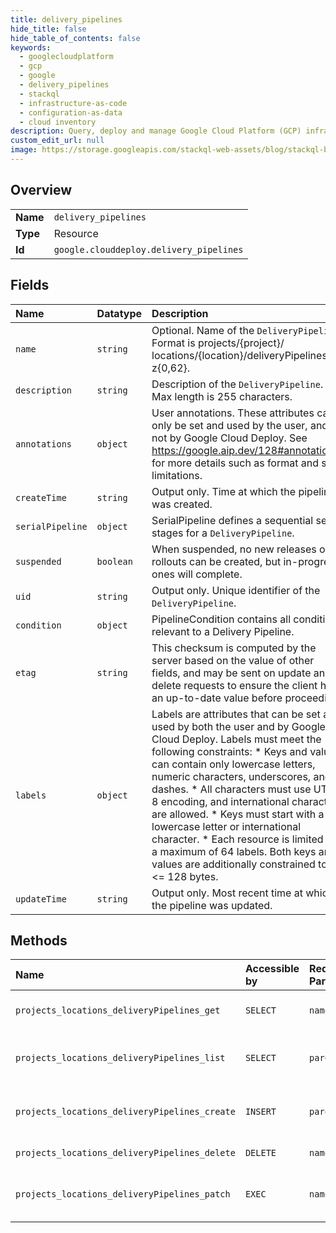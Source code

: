 ```yaml
---
title: delivery_pipelines
hide_title: false
hide_table_of_contents: false
keywords:
  - googlecloudplatform
  - gcp
  - google
  - delivery_pipelines
  - stackql
  - infrastructure-as-code
  - configuration-as-data
  - cloud inventory
description: Query, deploy and manage Google Cloud Platform (GCP) infrastructure and resources using SQL
custom_edit_url: null
image: https://storage.googleapis.com/stackql-web-assets/blog/stackql-blog-post-featured-image.png
---
```

  
    

## Overview
<table><tbody>
<tr><td><b>Name</b></td><td><code>delivery_pipelines</code></td></tr>
<tr><td><b>Type</b></td><td>Resource</td></tr>
<tr><td><b>Id</b></td><td><code>google.clouddeploy.delivery_pipelines</code></td></tr>
</tbody></table>

## Fields
| Name | Datatype | Description |
|:-----|:---------|:------------|
| `name` | `string` | Optional. Name of the `DeliveryPipeline`. Format is projects/{project}/ locations/{location}/deliveryPipelines/a-z{0,62}. |
| `description` | `string` | Description of the `DeliveryPipeline`. Max length is 255 characters. |
| `annotations` | `object` | User annotations. These attributes can only be set and used by the user, and not by Google Cloud Deploy. See https://google.aip.dev/128#annotations for more details such as format and size limitations. |
| `createTime` | `string` | Output only. Time at which the pipeline was created. |
| `serialPipeline` | `object` | SerialPipeline defines a sequential set of stages for a `DeliveryPipeline`. |
| `suspended` | `boolean` | When suspended, no new releases or rollouts can be created, but in-progress ones will complete. |
| `uid` | `string` | Output only. Unique identifier of the `DeliveryPipeline`. |
| `condition` | `object` | PipelineCondition contains all conditions relevant to a Delivery Pipeline. |
| `etag` | `string` | This checksum is computed by the server based on the value of other fields, and may be sent on update and delete requests to ensure the client has an up-to-date value before proceeding. |
| `labels` | `object` | Labels are attributes that can be set and used by both the user and by Google Cloud Deploy. Labels must meet the following constraints: * Keys and values can contain only lowercase letters, numeric characters, underscores, and dashes. * All characters must use UTF-8 encoding, and international characters are allowed. * Keys must start with a lowercase letter or international character. * Each resource is limited to a maximum of 64 labels. Both keys and values are additionally constrained to be &lt;= 128 bytes. |
| `updateTime` | `string` | Output only. Most recent time at which the pipeline was updated. |
## Methods
| Name | Accessible by | Required Params | Description |
|:-----|:--------------|:----------------|:------------|
| `projects_locations_deliveryPipelines_get` | `SELECT` | `name` | Gets details of a single DeliveryPipeline. |
| `projects_locations_deliveryPipelines_list` | `SELECT` | `parent` | Lists DeliveryPipelines in a given project and location. |
| `projects_locations_deliveryPipelines_create` | `INSERT` | `parent` | Creates a new DeliveryPipeline in a given project and location. |
| `projects_locations_deliveryPipelines_delete` | `DELETE` | `name` | Deletes a single DeliveryPipeline. |
| `projects_locations_deliveryPipelines_patch` | `EXEC` | `name` | Updates the parameters of a single DeliveryPipeline. |
